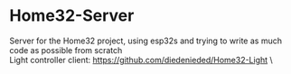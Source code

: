 # Home32-Server
Server for the Home32 project, using esp32s and trying to write as much code as possible from scratch\
Light controller client: https://github.com/diedenieded/Home32-Light \
